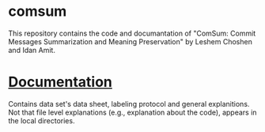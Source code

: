 # comsum

This repository contains the code and documantation of "ComSum: Commit Messages Summarization and Meaning Preservation" by Leshem Choshen and Idan Amit.


# [Documentation](https://github.com/evidencebp/comsum/tree/main/documentation) 
Contains data set's data sheet, labeling protocol and general explanitions.
Not that file level explanations (e.g., explanation about the code), appears in the local directories.

